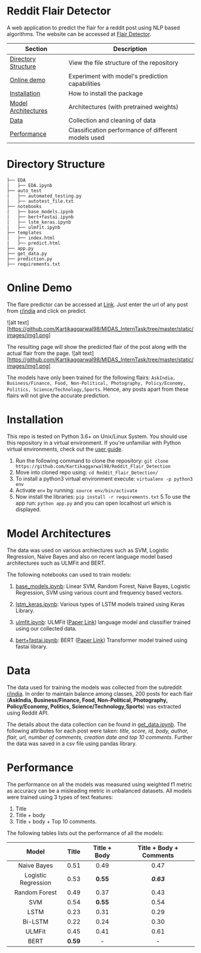 # Reddit Flair Detector
A web application to predict the flair for a reddit post using NLP based algorithms. The website can be accessed at [Flair Detector](https://flairr.herokuapp.com/).

| Section | Description |
|-|-|
| [Directory Structure](#directory) | View the file structure of the repository |
| [Online demo](#demo) | Experiment with model's prediction capabilities |
| [Installation](#installation) | How to install the package |
| [Model Architectures](#model-architectures) | Architectures (with pretrained weights) |
| [Data](#data) | Collection and cleaning of data |
| [Performance](Performance) | Classification performance of different models used |



# Directory Structure
```
├── EDA
|   ├── EDA.ipynb
├── auto_test
|   ├── automated_testing.py
|   ├── autotest_file.txt
├── notebooks
|   ├── base_models.ipynb
|   ├── bert+fastai.ipynb
|   ├── lstm_keras.ipynb
|   ├── ulmfit.ipynb
├── templates
|   ├── index.html
|   ├── predict.html
├── app.py
├── get_data.py
├── prediction.py
├── requirements.txt
```

# Online Demo
The flare predictor can be accessed at [Link](https://flairr.herokuapp.com/). Just enter the url of any post from [r/india](https://www.reddit.com/r/india/) and click on predict.

![alt text][https://github.com/Kartikaggarwal98/MIDAS_InternTask/tree/master/static/images/img1.png]

The resulting page will show the predicted flair of the post along with the actual flair from the page.
![alt text][https://github.com/Kartikaggarwal98/MIDAS_InternTask/tree/master/static/images/img1.png]



The models have only been trained for the following flairs: `AskIndia, Business/Finance, Food, Non-Political, Photography, Policy/Economy, Politics, Science/Technology,Sports`.
Hence, any posts apart from these flairs will not give the accurate prediction.

# Installation
This repo is tested on Python 3.6+ on Unix/Linux System. You should use this repository in a virtual environment. If you're unfamiliar with Python virtual environments, check out the [user guide](https://packaging.python.org/guides/installing-using-pip-and-virtual-environments/).

1. Run the following command to clone the repository: `git clone https://github.com/Kartikaggarwal98/Reddit_Flair_Detection`
2. Move into cloned repo using: `cd Reddit_Flair_Detection/`
2. To install a python3 virtual environment execute:  `virtualenv -p python3 env`
3. Activate `env` by running: `source env/bin/activate`
4. Now install the libraries: `pip install -r requirements.txt`
5.To use the app run: `python app.py` and you can open localhost url which is displayed.

# Model Architectures
The data was used on various archiectures such as SVM, Logistic Regression, Naive Bayes and also on recent language model based architectures such as ULMFit and BERT.

The following notebooks can used to train models:
1. [base_models.ipynb](https://github.com/Kartikaggarwal98/Reddit_Flair_Detection/tree/master/notebooks/base_models.ipynb): Linear SVM, Random Forest, Naive Bayes, Logistic Regression, SVM using various count and frequency based vectors.

2. [lstm_keras.ipynb](https://github.com/Kartikaggarwal98/Reddit_Flair_Detection/tree/master/notebooks/lstm_keras.ipynb): Various types of LSTM models trained using Keras Library.


3. [ulmfit.ipynb](https://github.com/Kartikaggarwal98/Reddit_Flair_Detection/tree/master/notebooks/ulmfit.ipynb): ULMFit ([Paper Link](https://arxiv.org/abs/1801.06146)) language model and classifier trained using our collected data. 

4. [bert+fastai.ipynb](https://github.com/Kartikaggarwal98/Reddit_Flair_Detection/tree/master/notebooks/bert+fastai.ipynb): BERT ([Paper Link](https://arxiv.org/abs/1810.04805)) Transformer model trained using fastai library.

# Data
The data used for training the models was collected from the subreddit [r/india](https://www.reddit.com/r/india/). In order to maintain balance among classes, 200 posts for each flair (**AskIndia, Business/Finance, Food, Non-Political, Photography, Policy/Economy, Politics, Science/Technology,Sports**) was extracted using Reddit API. 

The details about the data collection can be found in [get_data.ipynb](https://github.com/Kartikaggarwal98/Reddit_Flair_Detection/get_data.ipynb). The following attributes for each post were taken: *title, score, id, body, author, flair, url, number of comments, creation date and top 10 comments*.
Further the data was saved in a csv file using pandas library.

# Performance

The performance on all the models was measured using weighted f1 metric as accuracy can be a misleading metric in unbalanced datasets. All models were trained using 3 types of text features:
1. Title 
2. Title + body
3. Title + body + Top 10 comments.

The following tables lists out the performance of all the models:

| Model | Title | Title + Body | Title + Body + Comments|
|:-:|:-:|:-:|:-:|
| Naive Bayes|0.51|0.49|0.47|
| Logistic Regression|0.53|**0.55**|**_0.63_**|
| Random Forest |0.49|0.37|0.43|
| SVM |0.54|**0.55**|0.54|
| LSTM |0.23|0.31|0.29|
| Bi-LSTM|0.22|0.24|0.30|
| ULMFit |0.45|0.41|0.61|
| BERT |**0.59**|-|-|